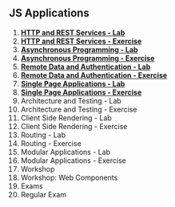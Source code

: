 ## JS Applications 

1. [**HTTP and REST Services - Lab**](https://github.com/polinadrumeva/JS-Developer---All-courses---SoftUni/tree/main/JS%20Applications/HTTP%20and%20REST%20Services%20-%20Lab)
2. [**HTTP and REST Services - Exercise**](https://github.com/polinadrumeva/JS-Developer---All-courses---SoftUni/tree/main/JS%20Applications/HTTP%20and%20REST%20Services%20-%20Exercise)
3. [**Asynchronous Programming - Lab**](https://github.com/polinadrumeva/JS-Developer---All-courses---SoftUni/tree/main/JS%20Applications/Asynchronous%20Programming%20-%20Lab)
4. [**Asynchronous Programming - Exercise**](https://github.com/polinadrumeva/JS-Developer---All-courses---SoftUni/tree/main/JS%20Applications/Asynchronous%20Programming%20-%20Exercise)
5. [**Remote Data and Authentication - Lab**](https://github.com/polinadrumeva/JS-Developer---All-courses---SoftUni/tree/main/JS%20Applications/Remote%20D2ata%20and%20Authentication%20-%20Lab)
6. [**Remote Data and Authentication - Exercise**](https://github.com/polinadrumeva/JS-Developer---All-courses---SoftUni/tree/main/JS%20Applications/Remote%20Data%20and%20Authentication%20-%20Exercise)
8. [**Single Page Applications - Lab**](https://github.com/polinadrumeva/JS-Developer---All-courses---SoftUni/tree/main/JS%20Applications/Single%20Page%20Applications%20-%20Lab)
9. [**Single Page Applications - Exercise**](https://github.com/polinadrumeva/JS-Developer---All-courses---SoftUni/tree/main/JS%20Applications/Single%20Page%20Applications%20-%20Exercise)
10. Architecture and Testing - Lab
11. Architecture and Testing - Exercise
12. Client Side Rendering - Lab
13. Client Side Rendering - Exercise
14. Routing - Lab
15. Routing - Exercise
16. Modular Applications - Lab
17. Modular Applications - Exercise
18. Workshop
19. Workshop: Web Components
20. Exams
21. Regular Exam

